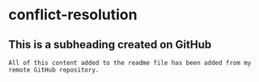 # conflict-resolution
  ## This is a subheading created on GitHub
  ```
  All of this content added to the readme file has been added from my remote GitHub repository.
  ```
